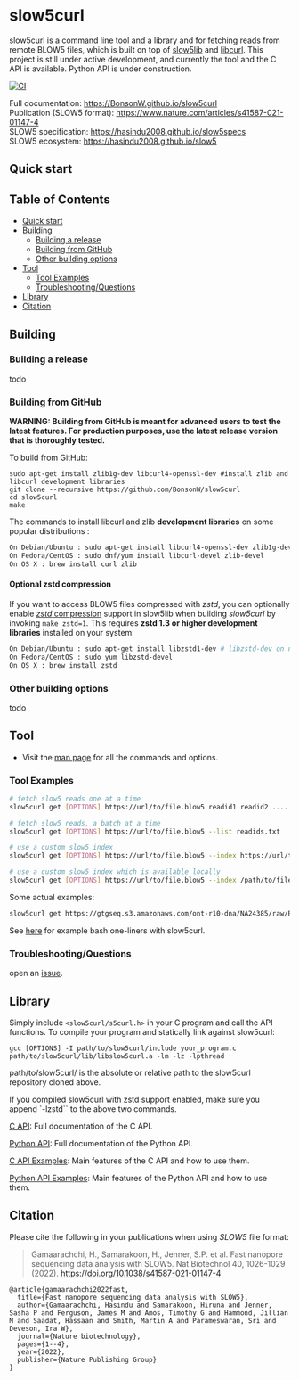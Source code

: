 # slow5curl

slow5curl is a command line tool and a library and for fetching reads from remote BLOW5 files, which is built on top of [slow5lib](https://github.com/hasindu2008/slow5lib) and [libcurl](https://curl.se/libcurl/). This project is still under active development, and currently the tool and the C API is available. Python API is under construction.

[![CI](https://github.com/BonsonW/slow5curl/actions/workflows/c-cpp.yml/badge.svg)](https://github.com/BonsonW/slow5curl/actions/workflows/c-cpp.yml)

Full documentation: https://BonsonW.github.io/slow5curl<br/>
Publication (SLOW5 format): https://www.nature.com/articles/s41587-021-01147-4<br/>
SLOW5 specification: https://hasindu2008.github.io/slow5specs<br/>
SLOW5 ecosystem: https://hasindu2008.github.io/slow5<br/>

## Quick start

## Table of Contents

- [Quick start](#quick-start)
- [Building](#building)
    - [Building a release](#building-a-release)
    - [Building from GitHub](#building-from-github)
    - [Other building options](#other-building-options)
- [Tool](#tool)
    - [Tool Examples](#tool-examples)
    - [Troubleshooting/Questions](#troubleshootingquestions)
- [Library](#library)
- [Citation](#citation)

## Building

### Building a release

todo

### Building from GitHub

**WARNING: Building from GitHub is meant for advanced users to test the latest features. For production purposes, use the latest release version that is thoroughly tested.**

To build from GitHub:

```
sudo apt-get install zlib1g-dev libcurl4-openssl-dev #install zlib and libcurl development libraries
git clone --recursive https://github.com/BonsonW/slow5curl
cd slow5curl
make
```

The commands to install libcurl and zlib __development libraries__ on some popular distributions :
```sh
On Debian/Ubuntu : sudo apt-get install libcurl4-openssl-dev zlib1g-dev
On Fedora/CentOS : sudo dnf/yum install libcurl-devel zlib-devel
On OS X : brew install curl zlib
```

#### Optional zstd compression

If you want to access BLOW5 files compressed with *zstd*, you can optionally enable [*zstd* compression](https://facebook.github.io/zstd) support in slow5lib when building *slow5curl* by invoking `make zstd=1`. This requires __zstd 1.3 or higher development libraries__ installed on your system:

```sh
On Debian/Ubuntu : sudo apt-get install libzstd1-dev # libzstd-dev on newer distributions if libzstd1-dev is unavailable
On Fedora/CentOS : sudo yum libzstd-devel
On OS X : brew install zstd
```


### Other building options

todo

## Tool

* Visit the [man page](https://bonsonw.github.io/slow5curl/commands.html) for all the commands and options.

### Tool Examples

```sh
# fetch slow5 reads one at a time
slow5curl get [OPTIONS] https://url/to/file.blow5 readid1 readid2 ....

# fetch slow5 reads, a batch at a time
slow5curl get [OPTIONS] https://url/to/file.blow5 --list readids.txt

# use a custom slow5 index
slow5curl get [OPTIONS] https://url/to/file.blow5 --index https://url/to/file.blow5.idx --list readids.txt

# use a custom slow5 index which is available locally
slow5curl get [OPTIONS] https://url/to/file.blow5 --index /path/to/file.blow5.idx --list readids.txt
```

Some actual examples:

```sh
slow5curl get https://gtgseq.s3.amazonaws.com/ont-r10-dna/NA24385/raw/PGXX22394_reads.blow5 05ef1592-a969-4eb8-b917-44ca536bec36 -o read.blow5
```

See [here](https://bonsonw.github.io/slow5curl/oneliners.html) for example bash one-liners with slow5curl.


### Troubleshooting/Questions

<!-- Visit the [frequently asked questions](https://hasindu2008.github.io/slow5tools/faq.html) or -->
open an [issue](https://github.com/BonsonW/slow5curl/issues).

## Library

Simply include `<slow5curl/s5curl.h>` in your C program and call the API functions. To compile your program and statically link against slow5curl:

```
gcc [OPTIONS] -I path/to/slow5curl/include your_program.c path/to/slow5curl/lib/libslow5curl.a -lm -lz -lpthread
```

path/to/slow5curl/ is the absolute or relative path to the slow5curl repository cloned above.

If you compiled slow5curl with zstd support enabled, make sure you append `-lzstd`` to the above two commands.

[C API](https://bonsonw.github.io/slow5curl/slow5curl_api/slow5curl): Full documentation of the C API.

[Python API](): Full documentation of the Python API.

[C API Examples](https://github.com/BonsonW/slow5curl/tree/master/examples): Main features of the C API and how to use them.

[Python API Examples](): Main features of the Python API and how to use them.

## Citation

Please cite the following in your publications when using *SLOW5* file format:

> Gamaarachchi, H., Samarakoon, H., Jenner, S.P. et al. Fast nanopore sequencing data analysis with SLOW5. Nat Biotechnol 40, 1026-1029 (2022). https://doi.org/10.1038/s41587-021-01147-4

```
@article{gamaarachchi2022fast,
  title={Fast nanopore sequencing data analysis with SLOW5},
  author={Gamaarachchi, Hasindu and Samarakoon, Hiruna and Jenner, Sasha P and Ferguson, James M and Amos, Timothy G and Hammond, Jillian M and Saadat, Hassaan and Smith, Martin A and Parameswaran, Sri and Deveson, Ira W},
  journal={Nature biotechnology},
  pages={1--4},
  year={2022},
  publisher={Nature Publishing Group}
}
```

